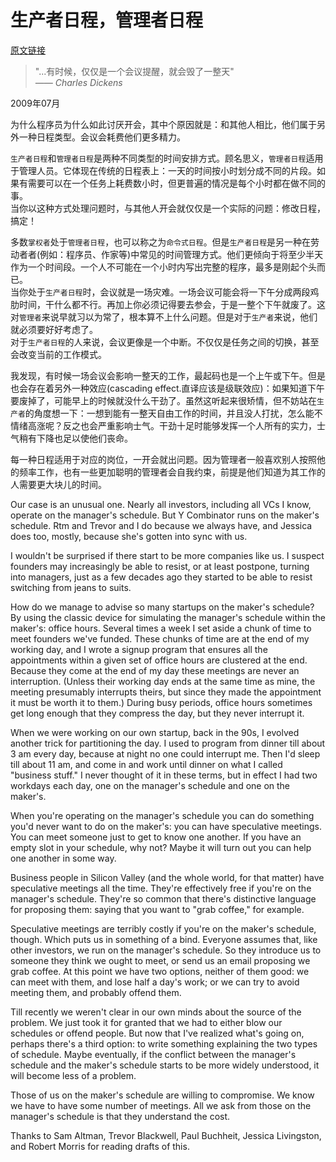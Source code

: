 # 生产者日程，管理者日程  

[原文链接](http://www.paulgraham.com/makersschedule.html)  

> "...有时候，仅仅是一个会议提醒，就会毁了一整天"  
> *—— Charles Dickens*  

2009年07月  

为什么程序员为什么如此讨厌开会，其中个原因就是：和其他人相比，他们属于另外一种日程类型。会议会耗费他们更多精力。  

`生产者日程`和`管理者日程`是两种不同类型的时间安排方式。顾名思义，`管理者日程`适用于管理人员。它体现在传统的日程表上：一天的时间按小时划分成不同的片段。如果有需要可以在一个任务上耗费数小时，但更普遍的情况是每个小时都在做不同的事。  
当你以这种方式处理问题时，与其他人开会就仅仅是一个实际的问题：修改日程，搞定！  
  
多数`掌权者`处于`管理者日程`，也可以称之为`命令式日程`。但是`生产者日程`是另一种在劳动者者(例如：程序员、作家等)中常见的时间管理方式。他们更倾向于将至少半天作为一个时间段。一个人不可能在一个小时内写出完整的程序，最多是刚起个头而已。  
当你处于`生产者日程`时，会议就是一场灾难。一场会议可能会将一下午分成两段鸡肋时间，干什么都不行。再加上你必须记得要去参会，于是一整个下午就废了。这对`管理者`来说早就习以为常了，根本算不上什么问题。但是对于`生产者`来说，他们就必须要好好考虑了。  
对于`生产者日程`的人来说，会议更像是一个中断。不仅仅是任务之间的切换，甚至会改变当前的工作模式。

我发现，有时候一场会议会影响一整天的工作，最起码也是一个上午或下午。但是也会存在着另外一种效应(cascading effect.直译应该是级联效应)：如果知道下午要废掉了，可能早上的时候就没什么干劲了。虽然这听起来很矫情，但不妨站在`生产者`的角度想一下：一想到能有一整天自由工作的时间，并且没人打扰，怎么能不情绪高涨呢？反之也会严重影响士气。干劲十足时能够发挥一个人所有的实力，士气稍有下降也足以使他们丧命。  

每一种日程适用于对应的岗位，一开会就出问题。因为管理者一般喜欢别人按照他的频率工作，也有一些更加聪明的管理者会自我约束，前提是他们知道为其工作的人需要更大块儿的时间。  

Our case is an unusual one. Nearly all investors, including all VCs I know, operate on the manager's schedule. But Y Combinator runs on the maker's schedule. Rtm and Trevor and I do because we always have, and Jessica does too, mostly, because she's gotten into sync with us.

I wouldn't be surprised if there start to be more companies like us. I suspect founders may increasingly be able to resist, or at least postpone, turning into managers, just as a few decades ago they started to be able to resist switching from jeans to suits.

How do we manage to advise so many startups on the maker's schedule? By using the classic device for simulating the manager's schedule within the maker's: office hours. Several times a week I set aside a chunk of time to meet founders we've funded. These chunks of time are at the end of my working day, and I wrote a signup program that ensures all the appointments within a given set of office hours are clustered at the end. Because they come at the end of my day these meetings are never an interruption. (Unless their working day ends at the same time as mine, the meeting presumably interrupts theirs, but since they made the appointment it must be worth it to them.) During busy periods, office hours sometimes get long enough that they compress the day, but they never interrupt it.

When we were working on our own startup, back in the 90s, I evolved another trick for partitioning the day. I used to program from dinner till about 3 am every day, because at night no one could interrupt me. Then I'd sleep till about 11 am, and come in and work until dinner on what I called "business stuff." I never thought of it in these terms, but in effect I had two workdays each day, one on the manager's schedule and one on the maker's.

When you're operating on the manager's schedule you can do something you'd never want to do on the maker's: you can have speculative meetings. You can meet someone just to get to know one another. If you have an empty slot in your schedule, why not? Maybe it will turn out you can help one another in some way.

Business people in Silicon Valley (and the whole world, for that matter) have speculative meetings all the time. They're effectively free if you're on the manager's schedule. They're so common that there's distinctive language for proposing them: saying that you want to "grab coffee," for example.

Speculative meetings are terribly costly if you're on the maker's schedule, though. Which puts us in something of a bind. Everyone assumes that, like other investors, we run on the manager's schedule. So they introduce us to someone they think we ought to meet, or send us an email proposing we grab coffee. At this point we have two options, neither of them good: we can meet with them, and lose half a day's work; or we can try to avoid meeting them, and probably offend them.

Till recently we weren't clear in our own minds about the source of the problem. We just took it for granted that we had to either blow our schedules or offend people. But now that I've realized what's going on, perhaps there's a third option: to write something explaining the two types of schedule. Maybe eventually, if the conflict between the manager's schedule and the maker's schedule starts to be more widely understood, it will become less of a problem.

Those of us on the maker's schedule are willing to compromise. We know we have to have some number of meetings. All we ask from those on the manager's schedule is that they understand the cost.





Thanks to Sam Altman, Trevor Blackwell, Paul Buchheit, Jessica Livingston, and Robert Morris for reading drafts of this.